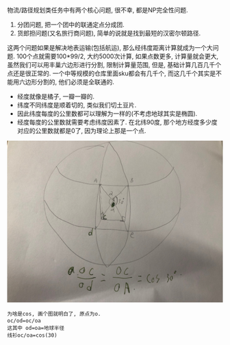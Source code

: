 物流/路径规划类任务中有两个核心问题, 很不幸, 都是NP完全性问题.

1. 分团问题, 把一个团中的联通定点分成团.
2. 货郎担问题(又名旅行商问题), 简单的说就是找到最短的汉密尔顿路径.

这两个问题如果是解决地表运输(包括航运), 那么经纬度距离计算就成为一个大问题. 100个点就需要100*99/2, 大约5000次计算, 如果点数更多, 计算量就会更大, 虽然我们可以用丰巢六边形进行分割, 限制计算量范围, 但是, 基础计算几百几千个点还是很正常的. 一个中等规模的仓库里面sku都会有几千个, 而这几千个其实是不能用六边形分割的, 他们必须是全联通的. 

- 经度就像是橘子, 一瓣一瓣的. 
- 纬度不同纬度是顺着切的, 类似我们切土豆片. 
- 因此纬度每度的公里数都可以理解为一样的(不考虑地球其实是椭圆). 
- 经度每度的公里数就需要考虑纬度因素了. 在北纬90度, 那个地方经度多少度对应的公里数就都是0了, 因为理论上那是一个点. 

![IMG_3253](./image/IMG_3253.jpeg)

```
为啥是cos, 画个图就明白了, 原点为o.
oc/od=oc/oa
这其中 od=oa=地球半径
线衫oc/oa=cos(30)
```



